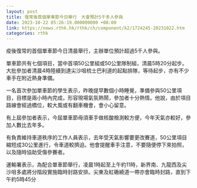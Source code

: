 ```yaml
---
layout: post
title: 復常後首個單車節今日舉行　大會預計5千多人參與
date: 2023-10-22 05:26:19.000000000 +08:00
link: https://news.rthk.hk/rthk/ch/component/k2/1724245-20231022.htm
categories: rthk
---
```


疫後復常的首個單車節今日清晨舉行，主辦單位預計超過5千人參與。

單車節共有七個項目，當中首項50公里組或50公里隊制組，清晨5時20分起步。大批參加者清晨4時陸續到達尖沙咀梳士巴利道的起點排隊，等待起步，亦有不少車手在附近熱身準備。

一名首次參加單車節的學生表示，昨晚提早數個小時睡覺，準備參與50公里項目，目標是兩小時內完成，形容現場氣氛熱鬧，參加者十分熱情。他說，由於項目路線會經過橋位，較大風或有翻車機會，會小心留意。

有上屆參加者表示，今屆單車節毋須車手做核酸檢測較方便，今年天氣亦較好，參加人數比去年多。

有負責維持車道秩序的工作人員表示，去年受天氣影響要更改賽道，50公里項目縮短成30公里進行，令車道較擠迫。他會提醒車手注意，不要隨便停下來拍照，以及隨時協助受傷參賽者。

運輸署表示，為配合單車節舉行，凌晨1時起至上午約11時，新界南、九龍西及尖沙咀多處將分階段實施臨時封路安排。尖東及紅磡繞道一帶亦會臨時封路，直到下午約5時45分
